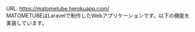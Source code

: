 URL: https://matometube.herokuapp.com/
<br>
MATOMETUBEはLaravelで制作したWebアプリケーションです。以下の機能を実装しています。<br>
